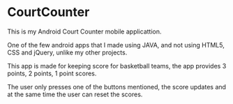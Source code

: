 # CourtCounter
This is my Android Court Counter mobile applicattion.

One of the few android apps that I made using JAVA, and not using HTML5, CSS and jQuery, unlike my other projects.

This app is made for keeping score for basketball teams, the app provides 3 points, 2 points, 1 point scores.

The user only presses one of the buttons mentioned, the score updates and at the same time the user can reset the scores.
